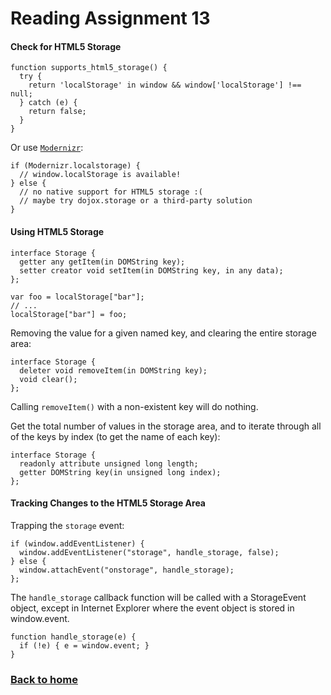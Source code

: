 # Reading Assignment 13

#### Check for HTML5 Storage

```
function supports_html5_storage() {
  try {
    return 'localStorage' in window && window['localStorage'] !== null;
  } catch (e) {
    return false;
  }
}
```

Or use [`Modernizr`](http://diveinto.html5doctor.com/detect.html#modernizr):

```
if (Modernizr.localstorage) {
  // window.localStorage is available!
} else {
  // no native support for HTML5 storage :(
  // maybe try dojox.storage or a third-party solution
}
```

#### Using HTML5 Storage

```
interface Storage {
  getter any getItem(in DOMString key);
  setter creator void setItem(in DOMString key, in any data);
};
```

```
var foo = localStorage["bar"];
// ...
localStorage["bar"] = foo;
```

Removing the value for a given named key, and clearing the entire storage area:

```
interface Storage {
  deleter void removeItem(in DOMString key);
  void clear();
};
```

Calling `removeItem()` with a non-existent key will do nothing.

Get the total number of values in the storage area, and to iterate through all of the keys by index (to get the name of each key):

```
interface Storage {
  readonly attribute unsigned long length;
  getter DOMString key(in unsigned long index);
};
```

#### Tracking Changes to the HTML5 Storage Area

Trapping the `storage` event:

```
if (window.addEventListener) {
  window.addEventListener("storage", handle_storage, false);
} else {
  window.attachEvent("onstorage", handle_storage);
};
```

The `handle_storage` callback function will be called with a StorageEvent object, except in Internet Explorer where the event object is stored in window.event.

```
function handle_storage(e) {
  if (!e) { e = window.event; }
}
```

### [Back to home](https://dcalhoun286.github.io/reading-notes/)
